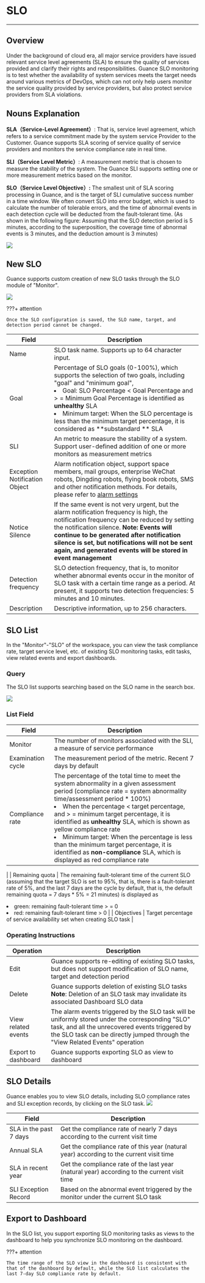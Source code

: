 # SLO
---

## Overview

Under the background of cloud era, all major service providers have issued relevant service level agreements (SLA) to ensure the quality of services provided and clarify their rights and responsibilities. Guance SLO monitoring is to test whether the availability of system services meets the target needs around various metrics of DevOps, which can not only help users monitor the service quality provided by service providers, but also protect service providers from SLA violations.

## Nouns Explanation 

**SLA（Service-Level Agreement）**: That is, service level agreement, which refers to a service commitment made by the system service Provider to the Customer. Guance supports SLA scoring of service quality of service providers and monitors the service compliance rate in real time.

**SLI（Service Level Metric）**: A measurement metric that is chosen to measure the stability of the system. The Guance SLI supports setting one or more measurement metrics based on the monitor.

**SLO（Service Level Objective）:** The smallest unit of SLA scoring processing in Guance, and is the target of SLI cumulative success number in a time window. We often convert SLO into error budget, which is used to calculate the number of tolerable errors, and the time of abnormal events in each detection cycle will be deducted from the fault-tolerant time. (As shown in the following figure: Assuming that the SLO detection period is 5 minutes, according to the superposition, the coverage time of abnormal events is 3 minutes, and the deduction amount is 3 minutes)

![](img/image_4.png)

## New SLO

Guance supports custom creation of new SLO tasks through the SLO module of "Monitor".

![](img/7.slo_2.png)

???+ attention

    Once the SLO configuration is saved, the SLO name, target, and detection period cannot be changed.

| **Field** | **Description** |
| --- | --- |
| Name | SLO task name. Supports up to 64 character input. |
| Goal | Percentage of SLO goals (0-100%), which supports the selection of two goals, including "goal" and "minimum goal",<br><li>Goal: SLO Percentage < Goal Percentage and > = Minimum Goal Percentage is identified as **unhealthy** SLA<br><li>Minimum target: When the SLO percentage is less than the minimum target percentage, it is considered as **substandard ** SLA |
| SLI | An metric to measure the stability of a system. Support user-defined addition of one or more monitors as measurement metrics |
| Exception Notification Object | Alarm notification object, support space members, mail groups, enterprise WeChat robots, Dingding robots, flying book robots, SMS and other notification methods. For details, please refer to [alarm settings](alert-setting.md) |
| Notice Silence | If the same event is not very urgent, but the alarm notification frequency is high, the notification frequency can be reduced by setting the notification silence. **Note: Events will continue to be generated after notification silence is set, but notifications will not be sent again, and generated events will be stored in event management** |
| Detection frequency | SLO detection frequency, that is, to monitor whether abnormal events occur in the monitor of SLO task with a certain time range as a period. At present, it supports two detection frequencies: 5 minutes and 10 minutes. |
| Description | Descriptive information, up to 256 characters. |

## SLO List

In the "Monitor"-"SLO" of the workspace, you can view the task compliance rate, target service level, etc. of existing SLO monitoring tasks, edit tasks, view related events and export dashboards.

### Query

The SLO list supports searching based on the SLO name in the search box.

![](img/monitor6.png)

### List Field
| **Field** | **Description** |
| --- | --- |
| Monitor | The number of monitors associated with the SLI, a measure of service performance |
| Examination cycle | The measurement period of the metric. Recent 7 days by default|
| Compliance rate | The percentage of the total time to meet the system abnormality in a given assessment period (compliance rate = system abnormality time/assessment period * 100%)<li>When the percentage < target percentage, and > = minimum target percentage, it is identified as **unhealthy** SLA, which is shown as yellow compliance rate <li>Minimum target: When the percentage is less than the minimum target percentage, it is identified as **non-compliance** SLA, which is displayed as red compliance rate
 |
| Remaining quota | The remaining fault-tolerant time of the current SLO (assuming that the target SLO is set to 95%, that is, there is a fault-tolerant rate of 5%, and the last 7 days are the cycle by default, that is, the default remaining quota = 7 days * 5% = 21 minutes) is displayed as<li> green: remaining fault-tolerant time > = 0<li>red: remaining fault-tolerant time > 0 |
| Objectives | Target percentage of service availability set when creating SLO task |


### Operating Instructions

| **Operation** | **Description** |
| --- | --- |
| Edit | Guance supports re-editing of existing SLO tasks, but does not support modification of SLO name, target and detection period |
| Delete | Guance supports deletion of existing SLO tasks<br>**Note**: Deletion of an SLO task may invalidate its associated Dashboard SLO data |
| View related events | The alarm events triggered by the SLO task will be uniformly stored under the corresponding "SLO" task, and all the unrecovered events triggered by the SLO task can be directly jumped through the "View Related Events" operation |
| Export to dashboard | Guance supports exporting SLO as view to dashboard |


## SLO Details

Guance enables you to view SLO details, including SLO compliance rates and SLI exception records, by clicking on the SLO task.
![](img/image_6.png)

| **Field** | **Description** |
| --- | --- |
| SLA in the past 7 days | Get the compliance rate of nearly 7 days according to the current visit time |
| Annual SLA | Get the compliance rate of this year (natural year) according to the current visit time |
| SLA in recent year | Get the compliance rate of the last year (natural year) according to the current visit time |
| SLI Exception Record | Based on the abnormal event triggered by the monitor under the current SLO task |


## Export to Dashboard

In the SLO list, you support exporting SLO monitoring tasks as views to the dashboard to help you synchronize SLO monitoring on the dashboard.

???+ attention
    
    The time range of the SLO view in the dashboard is consistent with that of the dashboard by default, while the SLO list calculates the last 7-day SLO compliance rate by default.
